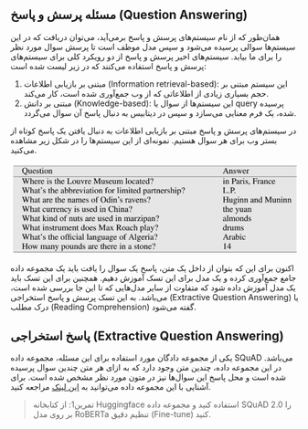 ## مسئله پرسش و پاسخ (Question Answering)

همان‌طور که از نام سیستم‌های پرسش و پاسخ برمی‌آید، می‌توان دریافت که در این سیستم‌ها سوالی پرسیده می‌شود و سپس مدل موظف است تا پرسش سوال مورد نظر را برای ما بیابد. سیستم‌های اخیر پرسش و پاسخ از دو رویکرد کلی برای سیستم‌های پرسش و پاسخ استفاده می‌کنند که در زیر لیست شده است:

1. مبتنی بر بازیابی اطلاعات (Information retrieval-based): این سیستم مبتنی بر حجم بسیاری زیادی از اطلاعاتی که از وب جمع‌آوری شده است، کار می‌کند.
2. مبتنی بر دانش (Knowledge-based): این سیستم‌ها از سوال یا query پرسیده شده،  یک فرم معنایی می‌سازد و سپس در دیتابیس به دنبال پاسخ آن سوال می‌گردد.

در سیستم‌های پرسش و پاسخ مبتنی بر بازیابی اطلاعات به دنبال یافتن یک پاسخ کوتاه از بستر وب برای هر سوال هستیم. نمونه‌ای از این سیستم‌ها را در شکل زیر مشاهده می‌کنید.

![](IR-Based-QA.png)



اکنون برای این که بتوان از داخل یک متن، پاسخ یک سوال را یافت باید یک مجموعه داده جامع جمع‌آوری کرده و یک مدل برای این تسک آموزش دهیم. همچنین برای این تسک باید یک مدل آموزش داده شود که متفاوت از سایر مدل‌هایی که تا این جا بررسی شده است، می‌باشد. به این تسک پرسش و پاسخ استخراجی (Extractive Question Answering) یا درک مطلب (Reading Comprehension) گفته می‌شود.



## پاسخ استخراجی (Extractive Question Answering)

یکی از مجموعه دادگان مورد استفاده برای این مسئله، مجموعه داده SQuAD می‌باشد. در این مجموعه داده، چندین متن وجود دارد که به ازای هر متن چندین سوال پرسیده شده است و محل پاسخ این سوال‌ها نیز در متون مورد نظر مشخص شده است. برای آشنایی با این مجموعه داده می‌توانید به [این لینک](https://rajpurkar.github.io/SQuAD-explorer/) مراجعه کنید.





> تمرین1: از کتابخانه Huggingface استفاده کنید و مجموعه داده SQuAD 2.0 را بر روی مدل RoBERTa تنظیم دقیق (Fine-tune) کنید.



